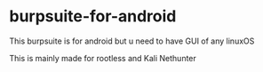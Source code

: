 # burpsuite-for-android
This burpsuite is for android but u need to have  GUI of any linuxOS

This is mainly made for rootless and Kali Nethunter


